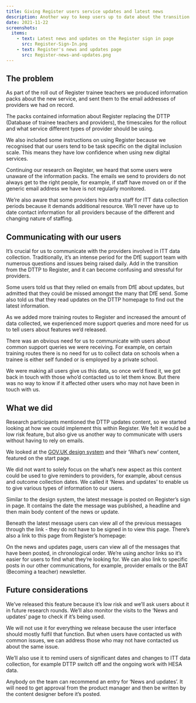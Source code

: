 ```yaml
---
title: Giving Register users service updates and latest news
description: Another way to keep users up to date about the transition to Register
date: 2021-11-22
screenshots:
  items:
    - text: Latest news and updates on the Register sign in page
      src: Register-Sign-In.png
    - text: Register's news and updates page
      src: Register-news-and-updates.png
---
```

## The problem

As part of the roll out of Register trainee teachers we produced information packs about the new service, and sent them to the email addresses of providers we had on record.

The packs contained information about Register replacing the DTTP (Database of trainee teachers and providers), the timescales for the rollout and what service different types of provider should be using.

We also included some instructions on using Register because we recognised that our users tend to be task specific on the digital inclusion scale. This means they have low confidence when using new digital services.

Continuing our research on Register, we heard that some users were unaware of the information packs. The emails we send to providers do not always get to the right people, for example, if staff have moved on or if the generic email address we have is not regularly monitored.

We’re also aware that some providers hire extra staff for ITT data collection periods because it demands additional resource. We’ll never have up to date contact information for all providers because of the different and changing nature of staffing.

## Communicating with our users

It’s crucial for us to communicate with the providers involved in ITT data collection. Traditionally, it’s an intense period for the DfE support team with numerous questions and issues being raised daily. Add in the transition from the DTTP to Register, and it can become confusing and stressful for providers.

Some users told us that they relied on emails from DfE about updates, but admitted that they could be missed amongst the many that DfE send. Some also told us that they read updates on the DTTP homepage to find out the latest information.

As we added more training routes to Register and increased the amount of data collected, we experienced more support queries and more need for us to tell users about features we’d released.

There was an obvious need for us to communicate with users about common support queries we were receiving. For example, on certain training routes there is no need for us to collect data on schools when a trainee is either self funded or is employed by a private school.

We were making all users give us this data, so once we’d fixed it, we got back in touch with those who’d contacted us to let them know. But there was no way to know if it affected other users who may not have been in touch with us.

## What we did

Research participants mentioned the DTTP updates content, so we started looking at how we could implement this within Register. We felt it would be a low risk feature, but also give us another way to communicate with users without having to rely on emails.

We looked at the [GOV.UK design system](https://design-system.service.gov.uk/) and their ‘What’s new’ content, featured on the start page.

We did not want to solely focus on the what’s new aspect as this content could be used to give reminders to providers, for example, about census and outcome collection dates. We called it ‘News and updates’ to enable us to give various types of information to our users.

Similar to the design system, the latest message is posted on Register’s sign in page. It contains the date the message was published, a headline and then main body content of the news or update.

Beneath the latest message users can view all of the previous messages through the link - they do not have to be signed in to view this page. There’s also a link to this page from Register’s homepage:

On the news and updates page, users can view all of the messages that have been posted, in chronological order. We’re using anchor links so it’s easier for users to find what they’re looking for. We can also link to specific posts in our other communications, for example, provider emails or the BAT (Becoming a teacher) newsletter.


## Future considerations

We’ve released this feature because it’s low risk and we’ll ask users about it in future research rounds. We’ll also monitor the visits to the ‘News and updates’ page to check if it’s being used.

We will not use it for everything we release because the user interface should mostly fulfil that function. But when users have contacted us with common issues, we can address those who may not have contacted us about the same issue.

We’ll also use it to remind users of significant dates and changes to ITT data collection, for example DTTP switch off and the ongoing work with HESA data.

Anybody on the team can recommend an entry for ‘News and updates’. It will need to get approval from the product manager and then be written by the content designer before it’s posted.
